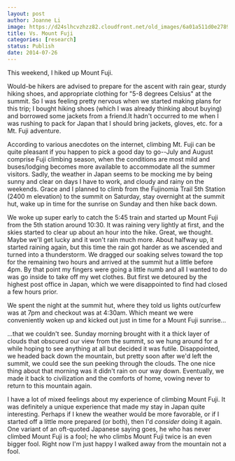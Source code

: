 ```yaml
---
layout: post
author: Joanne Li
image: https://d24slhcvzhzz82.cloudfront.net/old_images/6a01a511d0e278970c01a511e76de7970c-pi.jpg
title: Vs. Mount Fuji
categories: [research]
status: Publish
date: 2014-07-26
---
```



This weekend, I hiked up Mount Fuji.

Would-be hikers are advised to prepare for the ascent with rain gear, sturdy hiking shoes, and appropriate clothing for "5-8 degrees Celsius" at the summit. So I was feeling pretty nervous when we started making plans for this trip; I bought hiking shoes (which I was already thinking about buying) and borrowed some jackets from a friend.It hadn't occurred to me when I was rushing to pack for Japan that I should bring jackets, gloves, etc. for a Mt. Fuji adventure.

According to various anecdotes on the internet, climbing Mt. Fuji can be quite pleasant if you happen to pick a good day to go--July and August comprise Fuji climbing season, when the conditions are most mild and buses/lodging becomes more available to accommodate all the summer visitors. Sadly, the weather in Japan seems to be mocking me by being sunny and clear on days I have to work, and cloudy and rainy on the weekends. Grace and I planned to climb from the Fujinomia Trail 5th Station (2400 m elevation) to the summit on Saturday, stay overnight at the summit hut, wake up in time for the sunrise on Sunday and then hike back down.

We woke up super early to catch the 5:45 train and started up Mount Fuji from the 5th station around 10:30. It was raining very lightly at first, and the skies started to clear up about an hour into the hike. Great, we thought. Maybe we'll get lucky and it won't rain much more. About halfway up, it started raining again, but this time the rain got harder as we ascended and turned into a thunderstorm. We dragged our soaking selves toward the top for the remaining two hours and arrived at the summit hut a little before 4pm. By that point my fingers were going a little numb and all I wanted to do was go inside to take off my wet clothes. But first we detoured by the highest post office in Japan, which we were disappointed to find had closed a few hours prior.

We spent the night at the summit hut, where they told us lights out/curfew was at 7pm and checkout was at 4:30am. Which meant we were conveniently woken up and kicked out just in time for a Mount Fuji sunrise...

...that we couldn't see. Sunday morning brought with it a thick layer of clouds that obscured our view from the summit, so we hung around for a while hoping to see anything at all but decided it was futile. Disappointed, we headed back down the mountain, but pretty soon after we'd left the summit, we could see the sun peeking through the clouds. The one nice thing about that morning was it didn't rain on our way down. Eventually, we made it back to civilization and the comforts of home, vowing never to return to this mountain again.

I have a lot of mixed feelings about my experience of climbing Mount Fuji. It was definitely a unique experience that made my stay in Japan quite interesting. Perhaps if I knew the weather would be more favorable, or if I started off a little more prepared (or both), then I'd *consider* doing it again. One variant of an oft-quoted Japanese saying goes, he who has never climbed Mount Fuji is a fool; he who climbs Mount Fuji twice is an even bigger fool. Right now I'm just happy I walked away from the mountain not a fool.

